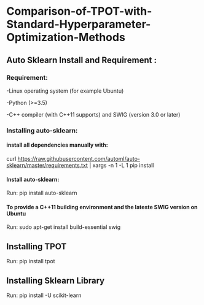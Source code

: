 # Comparison-of-TPOT-with-Standard-Hyperparameter-Optimization-Methods

## Auto Sklearn Install and Requirement :

### Requirement:
-Linux operating system (for example Ubuntu)

-Python (>=3.5)

-C++ compiler (with C++11 supports) and SWIG (version 3.0 or later)


### Installing auto-sklearn:
#### install all dependencies manually with:
curl https://raw.githubusercontent.com/automl/auto-sklearn/master/requirements.txt | xargs -n 1 -L 1 pip install

#### Install auto-sklearn:
Run: pip install auto-sklearn


#### To provide a C++11 building environment and the lateste SWIG version on Ubuntu
Run: sudo apt-get install build-essential swig


## Installing TPOT
Run: pip install tpot
## Installing Sklearn Library
Run: pip install -U scikit-learn
